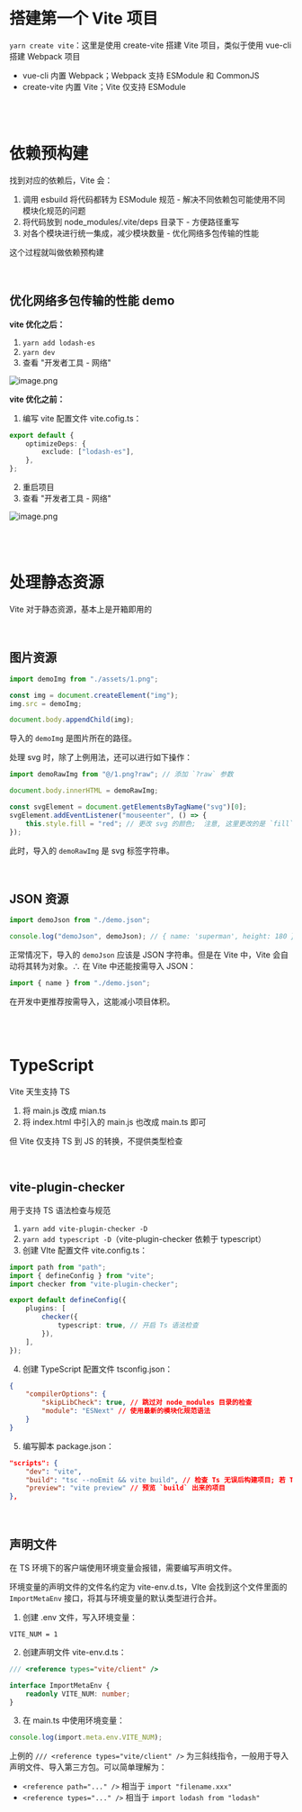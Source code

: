 # 搭建第一个 Vite 项目

`yarn create vite`：这里是使用 create-vite 搭建 Vite 项目，类似于使用 vue-cli 搭建 Webpack 项目

-   vue-cli 内置 Webpack；Webpack 支持 ESModule 和 CommonJS
-   create-vite 内置 Vite；Vite 仅支持 ESModule

<br><br>

# 依赖预构建

找到对应的依赖后，Vite 会：

1.  调用 esbuild 将代码都转为 ESModule 规范 - 解决不同依赖包可能使用不同模块化规范的问题
2.  将代码放到 node_modules/.vite/deps 目录下 - 方便路径重写
3.  对各个模块进行统一集成，减少模块数量 - 优化网络多包传输的性能

这个过程就叫做依赖预构建

<br>

## 优化网络多包传输的性能 demo

**vite 优化之后：**

1.  `yarn add lodash-es`
2.  `yarn dev`
3.  查看 "开发者工具 - 网络"

<img src="https://cdn.nlark.com/yuque/0/2023/png/2317274/1675672721623-f2c71f18-ee71-42ae-8057-2c8e4a5bebf0.png?x-oss-process=image%2Fformat%2Cwebp" alt="image.png" />

**vite 优化之前：**

1.  编写 vite 配置文件 vite.cofig.ts：

```ts
export default {
    optimizeDeps: {
        exclude: ["lodash-es"],
    },
};
```

2.  重启项目
3.  查看 "开发者工具 - 网络"

![image.png](https://cdn.nlark.com/yuque/0/2023/png/2317274/1675672699463-b4b48661-c154-4144-a524-ef1ad54310ed.png?x-oss-process=image%2Fformat%2Cwebp)

<br><br>

# 处理静态资源

Vite 对于静态资源，基本上是开箱即用的

<br>

## 图片资源

```ts
import demoImg from "./assets/1.png";

const img = document.createElement("img");
img.src = demoImg;

document.body.appendChild(img);
```

导入的 `demoImg` 是图片所在的路径。

处理 svg 时，除了上例用法，还可以进行如下操作：

```ts
import demoRawImg from "@/1.png?raw"; // 添加 `?raw` 参数

document.body.innerHTML = demoRawImg;

const svgElement = document.getElementsByTagName("svg")[0];
svgElement.addEventListener("mouseenter", () => {
    this.style.fill = "red"; // 更改 svg 的颜色;  注意, 这里更改的是 `fill` attribute
});
```

此时，导入的 `demoRawImg` 是 svg 标签字符串。

<br>

## JSON 资源

```ts
import demoJson from "./demo.json";

console.log("demoJson", demoJson); // { name: 'superman', height: 180 }
```

正常情况下，导入的 `demoJson` 应该是 JSON 字符串。但是在 Vite 中，Vite 会自动将其转为对象。∴ 在 Vite 中还能按需导入 JSON：

```ts
import { name } from "./demo.json";
```

在开发中更推荐按需导入，这能减小项目体积。

<br><br>

# TypeScript

Vite 天生支持 TS

1.  将 main.js 改成 mian.ts
2.  将 index.html 中引入的 main.js 也改成 main.ts 即可

但 Vite 仅支持 TS 到 JS 的转换，不提供类型检查

<br>

## vite-plugin-checker

用于支持 TS 语法检查与规范

1.  `yarn add vite-plugin-checker -D`
2.  `yarn add typescript -D`（vite-plugin-checker 依赖于 typescript）
3.  创建 VIte 配置文件 vite.config.ts：

```ts
import path from "path";
import { defineConfig } from "vite";
import checker from "vite-plugin-checker";

export default defineConfig({
    plugins: [
        checker({
            typescript: true, // 开启 Ts 语法检查
        }),
    ],
});
```

4.  创建 TypeScript 配置文件 tsconfig.json：

```json
{
    "compilerOptions": {
        "skipLibCheck": true, // 跳过对 node_modules 目录的检查
        "module": "ESNext" // 使用最新的模块化规范语法
    }
}
```

5.  编写脚本 package.json：

```json
"scripts": {
    "dev": "vite",
    "build": "tsc --noEmit && vite build", // 检查 Ts 无误后构建项目; 若 Ts 检查出错, 则不构建
    "preview": "vite preview" // 预览 `build` 出来的项目
},
```

<br>

## 声明文件

在 TS 环境下的客户端使用环境变量会报错，需要编写声明文件。

环境变量的声明文件的文件名约定为 vite-env.d.ts，VIte 会找到这个文件里面的 `ImportMetaEnv` 接口，将其与环境变量的默认类型进行合并。

1.  创建 .env 文件，写入环境变量：

```
VITE_NUM = 1
```

2.  创建声明文件 vite-env.d.ts：

```ts
/// <reference types="vite/client" />

interface ImportMetaEnv {
    readonly VITE_NUM: number;
}
```

3.  在 main.ts 中使用环境变量：

```ts
console.log(import.meta.env.VITE_NUM);
```

上例的 `/// <reference types="vite/client" />` 为三斜线指令，一般用于导入声明文件、导入第三方包。可以简单理解为：

-   `<reference path="..." />` 相当于 `import "filename.xxx"`
-   `<reference types="..." />` 相当于 `import lodash from "lodash"`

<br>
